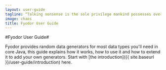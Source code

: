 ```yaml
---
layout: user-guide
tagline: “Talking nonsense is the sole privilege mankind possesses over the other organisms. It's by talking nonsense that one gets to the truth! I talk nonsense, therefore I'm human”
image: chaos
title: Fyodor User Guide
---
```


#Fyodor User Guide#

Fyodor provides random data generators for most data types you'll need in core Java, this
guide explains how it works, how to use it and how to extend it to add your own generators.
Start with [the introduction]({{ site.baseurl }}/user-guide/introduction) here. 